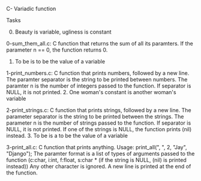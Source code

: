 C- Variadic function

Tasks

0. Beauty is variable, ugliness is constant

0-sum_them_all.c: C function that returns the sum of all its paramters.
If the parameter n == 0, the function returns 0.
1. To be is to be the value of a variable

1-print_numbers.c: C function that prints numbers, followed by a new line.
The paramter separator is the string to be printed between numbers.
The paramter n is the number of integers passed to the function.
If separator is NULL, it is not printed.
2. One woman's constant is another woman's variable

2-print_strings.c: C function that prints strings, followed by a new line.
The parameter separator is the string to be printed between the strings.
The parameter n is the number of strings passed to the function.
If separator is NULL, it is not printed.
If one of the strings is NULL, the function prints (nil) instead.
3. To be is a to be the value of a variable

3-print_all.c: C function that prints anything.
Usage: print_all(", ", 2, "Jay", "Django");
The paramter format is a list of types of arguments passed to the function (c:char, i:int, f:float, s:char * (if the string is NULL, (nil) is printed instead))
Any other character is ignored.
A new line is printed at the end of the function.

